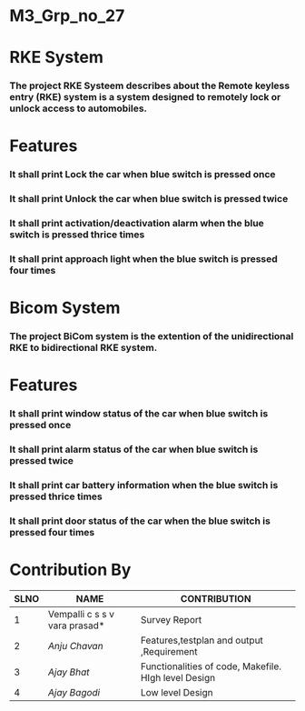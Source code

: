 # M3_Grp_no_27


# RKE System

### The project RKE Systeem describes about the Remote keyless entry (RKE) system is a system designed to remotely lock or unlock access to automobiles. 

# Features

### It shall print Lock the car when blue switch is pressed once
### It shall print Unlock the car when blue switch is pressed twice
### It shall print activation/deactivation alarm when the blue switch is pressed thrice times
### It shall print approach light when the blue switch is pressed four times


#  Bicom System

### The project BiCom system is the extention of the unidirectional RKE to bidirectional RKE system. 

# Features
### It shall print window status of the car when blue switch is pressed once
### It shall print alarm status of the car when blue switch is pressed twice
### It shall print car battery information when the blue switch is pressed thrice times
### It shall print door status of the car when the blue switch is pressed four times

# Contribution By
|SLNO|NAME|CONTRIBUTION|
|---|---|---|
|1|Vempalli c s s v vara prasad*|Survey Report  |
|2| *Anju Chavan*|Features,testplan and output ,Requirement|
|3| *Ajay Bhat*|Functionalities of code, Makefile. HIgh level Design| 
|4| *Ajay Bagodi*|Low level Design |Flow of program execution |
